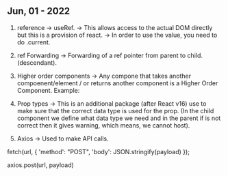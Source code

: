 ## Jun, 01 - 2022

1. reference -> useRef.
-> This allows access to the actual DOM directly but this is a provision of react.
-> In order to use the value, you need to do .current.

2. ref Forwarding
-> Forwarding of a ref pointer from parent to child. (descendant).

3. Higher order components
-> Any compone that takes another compoenent/element / or returns another component is a Higher Order Component.
Example:
<HigherOrderComponent>
   <RegularComponent />
</HigherOrderComponent>

4. Prop types
-> This is an additional package (after React v16) use to make sure that the correct data type is used for the prop. (In the child component we define what data type we need and in the parent if is not correct then it gives warning, which means, we cannot host).

5. Axios
-> Used to make API calls.

fetch(url, {
  'method': "POST",
  'body': JSON.stringify(payload)
});

axios.post(url, payload)